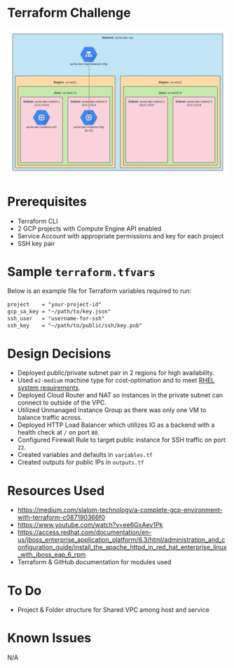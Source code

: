 # Terraform Challenge

![Alt text](/gcp-network-diagram.jpeg "GCP Network Diagram")

# Prerequisites

* Terraform CLI
* 2 GCP projects with Compute Engine API enabled
* Service Account with appropriate permissions and key for each project
* SSH key pair

# Sample `terraform.tfvars`

Below is an example file for Terraform variables required to run:

```
project    = "your-project-id"
gcp_sa_key = "~/path/to/key.json"
ssh_user   = "username-for-ssh"
ssh_key    = "~/path/to/public/ssh/key.pub"
```

# Design Decisions

* Deployed public/private subnet pair in 2 regions for high availability.
* Used `e2-medium` machine type for cost-optimation and to meet [RHEL system requirements](https://access.redhat.com/documentation/en-us/red_hat_enterprise_linux/8/html/performing_a_standard_rhel_installation/system-requirements-reference_installing-rhel#check-disk-and-memory-requirements_system-requirements-reference).
* Deployed Cloud Router and NAT so instances in the private subnet can connect to outside of the VPC.
* Utilized Unmanaged Instance Group as there was only one VM to balance traffic across.
* Deployed HTTP Load Balancer which utilizes IG as a backend with a health check at `/` on port `80`.
* Configured Firewall Rule to target public instance for SSH traffic on port `22`.
* Created variables and defaults in `variables.tf`
* Created outputs for public IPs in `outputs.tf`

# Resources Used

* https://medium.com/slalom-technology/a-complete-gcp-environment-with-terraform-c087190366f0
* https://www.youtube.com/watch?v=ee6GxAev1Pk
* https://access.redhat.com/documentation/en-us/jboss_enterprise_application_platform/6.3/html/administration_and_configuration_guide/install_the_apache_httpd_in_red_hat_enterprise_linux_with_jboss_eap_6_rpm
* Terraform & GitHub documentation for modules used

# To Do

* Project & Folder structure for Shared VPC among host and service

# Known Issues

N/A
